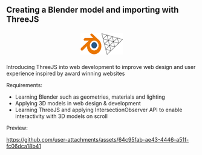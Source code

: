 ## Creating a Blender model and importing with ThreeJS

<p align="center"><img style="width: 56px; height: 56px; margin: 7px 0; fill: #facc15;" src="public/blender.png" /><img style="width: 56px; height: 56px; margin: 7px 0; fill: #facc15;" src="public/threejs.png" /></p>

Introducing ThreeJS into web development to improve web design and user experience inspired by award winning websites

Requirements:

- Learning Blender such as geometries, materials and lighting
- Applying 3D models in web design & development
- Learning ThreeJS and applying IntersectionObserver API to enable interactivity with 3D models on scroll

Preview:

https://github.com/user-attachments/assets/64c95fab-ae43-4446-a51f-fc06dca18b41
